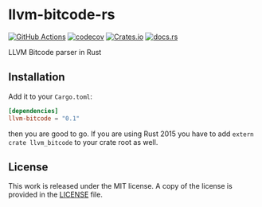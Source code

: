 # llvm-bitcode-rs

[![GitHub Actions](https://github.com/messense/llvm-bitcode-rs/workflows/CI/badge.svg)](https://github.com/messense/llvm-bitcode-rs/actions?query=workflow%3ACI)
[![codecov](https://codecov.io/gh/messense/llvm-bitcode-rs/branch/master/graph/badge.svg)](https://codecov.io/gh/messense/llvm-bitcode-rs)
[![Crates.io](https://img.shields.io/crates/v/llvm-bitcode.svg)](https://crates.io/crates/llvm-bitcode)
[![docs.rs](https://docs.rs/llvm-bitcode/badge.svg)](https://docs.rs/llvm-bitcode/)

LLVM Bitcode parser in Rust

## Installation

Add it to your ``Cargo.toml``:

```toml
[dependencies]
llvm-bitcode = "0.1"
```

then you are good to go. If you are using Rust 2015 you have to add ``extern crate llvm_bitcode`` to your crate root as well.

## License

This work is released under the MIT license. A copy of the license is provided in the [LICENSE](./LICENSE) file.